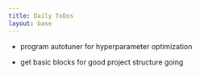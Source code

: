 ```yaml
---
title: Daily ToDos
layout: base
---
```



- program autotuner for hyperparameter optimization

- get basic blocks for good project structure going
